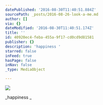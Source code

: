 ```yaml
---
datePublished: '2016-08-30T11:40:51.884Z'
sourcePath: _posts/2016-08-26-look-a-me.md
author: []
via: {}
dateModified: '2016-08-30T11:40:51.174Z'
title: ''
id: 40920ec4-feba-455a-9f17-cd0cd9d81581
publisher: {}
description: 'happiness '
starred: false
inFeed: true
hasPage: false
inNav: false
_type: MediaObject

---
```

![](https://the-grid-user-content.s3-us-west-2.amazonaws.com/bf28ec55-5109-48aa-92fe-29f07bdc1b61.jpg)

_happiness _